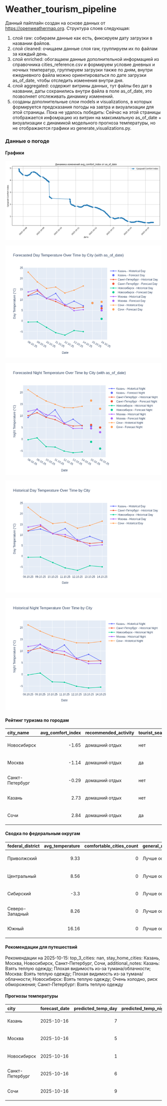 # Weather_tourism_pipeline
Данный пайплайн создан на основе данных от https://openweathermap.org.
Структура слоев следующая:
  1) слой raw: 
  собираем данные как есть, фиксируем дату загрузки в названии файлов.
  2) слой cleaned:
  очищаем данные слоя raw, группируем их по файлам за каждый день.
  3) слой enriched:
  обогащаем данные дополнительной информацией из справочника cities_reference.csv и формируем условие дневных и ночных температур,
  группируем загрузки также по дням, внутри ежедневного файла можно ориентироваться по дате загрузки as_of_date, чтобы отследить изменения внутри дня.
  4) слой aggregated:
   содержит витрины данных, тут файлы без дат в названии, даты сохранились внутри файла в поле as_of_date, это позволняет отслеживать динамику изменений.
  6) созданы дополнительные слои models и visualizations, в которых формируется предсказания погоды на завтра и визуализации для этой страницы.
  Пока не удалось победить: Сейчас на этой страницы отображается инфомрацию из витрин на максимальную as_of_date + визуализации с динамикой модельного прогноза температуры, 
  но не отображаются графики из generate_visualizations.py.
<!-- WEATHER DATA START -->
### Данные о погоде

#### Графики
![Comfort Index Trend](data/visualizations/comfort_index_trend.png)

![Forecasted Day Temperature](data/visualizations/forecasted_day_temperature.png)

![Forecasted Night Temperature](data/visualizations/forecasted_night_temperature.png)

![Historical Day Temperature](data/visualizations/historical_day_temperature.png)

![Historical Night Temperature](data/visualizations/historical_night_temperature.png)

#### Рейтинг туризма по городам
| city_name       |   avg_comfort_index | recommended_activity   | tourist_season_match   | tourism_season   | tour_recommendation       | as_of_date          |
|:----------------|--------------------:|:-----------------------|:-----------------------|:-----------------|:--------------------------|:--------------------|
| Новосибирск     |               -1.65 | домашний отдых         | нет                    | Июнь-Август      | домашний отдых вне сезона | 2025-10-15 10:44:00 |
| Москва          |               -1.14 | домашний отдых         | да                     | Круглогодично    | домашний отдых в сезон    | 2025-10-15 10:44:00 |
| Санкт-Петербург |               -0.29 | домашний отдых         | нет                    | Май-Сентябрь     | домашний отдых вне сезона | 2025-10-15 10:44:00 |
| Казань          |                2.73 | домашний отдых         | нет                    | Май-Сентябрь     | домашний отдых вне сезона | 2025-10-15 10:44:00 |
| Сочи            |                2.84 | домашний отдых         | да                     | Май-Октябрь      | домашний отдых в сезон    | 2025-10-15 10:44:00 |

#### Сводка по федеральным округам
| federal_district   |   avg_temperature |   comfortable_cities_count | general_recommendation   | as_of_date          |
|:-------------------|------------------:|---------------------------:|:-------------------------|:--------------------|
| Приволжский        |              9.33 |                          0 | Лучше остаться дома      | 2025-10-15 10:44:00 |
| Центральный        |              8.56 |                          0 | Лучше остаться дома      | 2025-10-15 10:44:00 |
| Сибирский          |             -3.3  |                          0 | Лучше остаться дома      | 2025-10-15 10:44:00 |
| Северо-Западный    |              8.26 |                          0 | Лучше остаться дома      | 2025-10-15 10:44:00 |
| Южный              |             16.16 |                          0 | Лучше остаться дома      | 2025-10-15 10:44:00 |

#### Рекомендации для путешествий
Рекомендации на 2025-10-15: top_3_cities: nan, stay_home_cities: Казань, Москва, Новосибирск, Санкт-Петербург, Сочи, additional_notes: Казань: Взять теплую одежду; Плохая видимость из-за тумана/облачности; Москва: Взять теплую одежду; Плохая видимость из-за тумана/облачности; Новосибирск: Взять теплую одежду; Очень холодно, риск обморожения; Санкт-Петербург: Взять теплую одежду

#### Прогнозы температуры
| city            | forecast_date   |   predicted_temp_day |   predicted_temp_night | model_type       | as_of_date          |
|:----------------|:----------------|---------------------:|-----------------------:|:-----------------|:--------------------|
| Казань          | 2025-10-16      |                    7 |                      5 | LinearRegression | 2025-10-15 10:44:56 |
| Москва          | 2025-10-16      |                    5 |                      3 | LinearRegression | 2025-10-15 10:44:56 |
| Новосибирск     | 2025-10-16      |                    1 |                     -4 | LinearRegression | 2025-10-15 10:44:56 |
| Санкт-Петербург | 2025-10-16      |                    6 |                      5 | LinearRegression | 2025-10-15 10:44:56 |
| Сочи            | 2025-10-16      |                    9 |                     13 | LinearRegression | 2025-10-15 10:44:56 |


<!-- WEATHER DATA END -->
